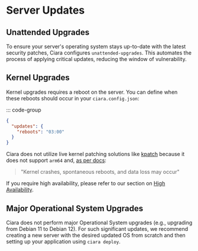 # Server Updates

## Unattended Upgrades

To ensure your server's operating system stays up-to-date with the latest security patches, Ciara configures `unattended-upgrades`. This automates the process of applying critical updates, reducing the window of vulnerability.

## Kernel Upgrades

Kernel upgrades requires a reboot on the server. You can define when these reboots should occur in your `ciara.config.json`:

::: code-group
```json [ciara.config.json]
{
  "updates": {
    "reboots": "03:00"
  }
}
```

Ciara does not utilize live kernel patching solutions like [kpatch](https://github.com/dynup/kpatch) because it does not support `arm64` and, [as per docs](https://github.com/dynup/kpatch/blob/master/README.md):

> "Kernel crashes, spontaneous reboots, and data loss may occur"

If you require high availability, please refer to our section on [High Availability](/high-availability).

## Major Operational System Upgrades

Ciara does not perform major Operational System upgrades (e.g., upgrading from Debian 11 to Debian 12). For such significant updates, we recommend creating a new server with the desired updated OS from scratch and then setting up your application using `ciara deploy`.
